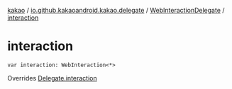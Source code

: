 [kakao](../../index.md) / [io.github.kakaoandroid.kakao.delegate](../index.md) / [WebInteractionDelegate](index.md) / [interaction](./interaction.md)

# interaction

`var interaction: WebInteraction<*>`

Overrides [Delegate.interaction](../-delegate/interaction.md)

